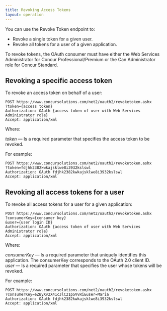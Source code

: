 ```yaml
---
title: Revoking Access Tokens 
layout: operation
---
```





You can use the Revoke Token endpoint to:

* Revoke a single token for a given user.
* Revoke all tokens for a user of a given application.

To revoke tokens, the OAuth consumer must have either the Web Services Administrator for Concur Professional/Premium or the Can Administrator role for Concur Standard.

## Revoking a specific access token

To revoke an access token on behalf of a user:

```
POST https://www.concursolutions.com/net2/oauth2/revoketoken.ashx
?token={access token}
Authorization: OAuth {access token of user with Web Services Administrator role}
Accept: application/xml
```

Where:

*token* — Is a required parameter that specifies the access token to be revoked.

For example:

```
POST https://www.concursolutions.com/net2/oauth2/revoketoken.ashx
?token=fdjhk2382kwkajsklwe8i3932kslswl
Authorization: OAuth fdjhk2382kwkajsklwe8i3932kslswl
Accept: application/xml
```

##  Revoking all access tokens for a user

To revoke all access tokens for a user for a given application:

```
POST https://www.concursolutions.com/net2/oauth2/revoketoken.ashx
?consumerKey={consumer key}
&user={user login ID}
Authorization: OAuth {access token of user with Web Services Administrator role}
Accept: application/xml
```

Where:

*consumerKey* — Is a required parameter that uniquely identifies this application. The consumerKey corresponds to the OAuth 2.0 client ID.  
*user* — Is a required parameter that specifies the user whose tokens will be revoked.

For example:

```
POST https://www.concursolutions.com/net2/oauth2/revoketoken.ashx
?consumerKey=eZByXv2X41cJlC21pSVvRi&user=Maria
Authorization: OAuth fdjhk2382kwkajsklwe8i3932kslswl
Accept: application/xml
```
```
